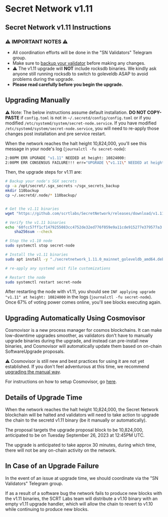 # Secret Network v1.11

## Secret Network v1.11 Instructions <a href="#secret-network-v1-11-upgrade-instructions" id="secret-network-v1-11-upgrade-instructions"></a>

### ⚠️ IMPORTANT NOTES ⚠️ <a href="#important-notes" id="important-notes"></a>

- All coordination efforts will be done in the "SN Validators" Telegram group.
- Make sure to [backup your validator](../node-runners/best-practices/validator-backup.md) before making any changes.
- :warning: The v1.11 upgrade will **NOT** include rocksdb binaries. We kindly ask anyone still running rocksdb to switch to goleveldb ASAP to avoid problems during the upgrade.
- **Please read carefully before you begin the upgrade.**

## Upgrading Manually <a href="#upgrading-manually" id="upgrading-manually"></a>

:warning: Note: The below instructions assume default installation. **DO NOT COPY-PASTE** if `config.toml` is not in `~/.secretd/config/config.toml` or if you modified `/etc/systemd/system/secret-node.service`. If you have modified `/etc/systemd/system/secret-node.service`, you will need to re-apply those changes post installation and pre service restart.

When the network reaches the halt height 10,824,000, you'll see this message in your node's log (`journalctl -fu secret-node`):

```bash
2:00PM ERR UPGRADE "v1.11" NEEDED at height: 10824000:
2:00PM ERR CONSENSUS FAILURE!!! err="UPGRADE \"v1.11\" NEEDED at height: 10824000
```

Then, the upgrade steps for v1.11 are:

```bash
# Backup your node's SGX secrets
cp -a /opt/secret/.sgx_secrets ~/sgx_secrets_backup
mkdir 110backup
cp ~/.secretd/.node/* 110backup/


# Get the v1.11 binaries
wget "https://github.com/scrtlabs/SecretNetwork/releases/download/v1.11.0/secretnetwork_1.11.0_mainnet_goleveldb_amd64.deb"

# Verify the v1.11 binaries
echo '60fcc57ff1cf1479255083cc4752de32ed776f059e9a11cde915277e379577a3 secretnetwork_1.11.0_mainnet_goleveldb_amd64.deb' |
    sha256sum --check

# Stop the v1.10 node
sudo systemctl stop secret-node

# Install the v1.11 binaries
sudo apt install -y "./secretnetwork_1.11.0_mainnet_goleveldb_amd64.deb"

# re-apply any systemd unit file customizations

# Restart the node
sudo systemctl restart secret-node
```

After restarting the node with v1.11, you should see `INF applying upgrade "v1.11" at height: 10824000` in the logs (`journalctl -fu secret-node`). Once 67% of voting power comes online, you'll see blocks executing again.

## Upgrading Automatically Using Cosmovisor <a href="#upgrading-automatically-using-cosmovisor" id="upgrading-automatically-using-cosmovisor"></a>

Cosmovisor is a new process manager for cosmos blockchains. It can make low-downtime upgrades smoother, as validators don't have to manually upgrade binaries during the upgrade, and instead can pre-install new binaries, and Cosmovisor will automatically update them based on on-chain SoftwareUpgrade proposals.

⚠️ Cosmovisor is still new and best practices for using it are not yet established. If you don't feel adventurous at this time, we recommend [upgrading the manual way](#upgrading-manually).

For instructions on how to setup Cosmovisor, go [here](cosmovisor.md).

## Details of Upgrade Time <a href="#details-of-upgrade-time" id="details-of-upgrade-time"></a>

When the network reaches the halt height 10,824,000, the Secret Network blockchain will be halted and validators will need to take action to upgrade the chain to the secretd v1.11 binary (be it manually or automatically).

The proposal targets the upgrade proposal block to be 10,824,000, anticipated to be on Tuesday September 26, 2023 at 12:45PM UTC.

The upgrade is anticipated to take approx 30 minutes, during which time, there will not be any on-chain activity on the network.

## In Case of an Upgrade Failure <a href="#in-case-of-an-upgrade-failure" id="in-case-of-an-upgrade-failure"></a>

In the event of an issue at upgrade time, we should coordinate via the "SN Validators" Telegram group.

If as a result of a software bug the network fails to produce new blocks with the v1.11 binaries, the SCRT Labs team will distribute a v1.10 binary with an empty v1.11 upgrade handler, which will allow the chain to revert to v1.10 while continuing to produce new blocks.
